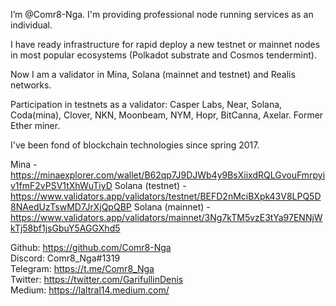 I’m @Comr8-Nga. I'm providing professional node running services as an individual.

I have ready infrastructure for rapid deploy a new testnet or mainnet nodes in most popular ecosystems (Polkadot substrate and Cosmos tendermint).

Now I am a validator in Mina, Solana (mainnet and testnet) and Realis networks.

Participation in testnets as a validator: Casper Labs, Near, Solana, Coda(mina), Clover, NKN, Moonbeam, NYM, Hopr, BitCanna, Axelar. Former Ether miner. 

I've been fond of blockchain technologies since spring 2017. 

Mina - https://minaexplorer.com/wallet/B62qp7J9DJWb4y9BsXiixdRQLGvouFmrpyiv1fmF2vPSV1tXhWuTiyD
Solana (testnet) - https://www.validators.app/validators/testnet/BEFD2nMciBXpk43V8LPQ5D8NAedUzTswMD7JrXjQpQBP
Solana (mainnet) - https://www.validators.app/validators/mainnet/3Ng7kTM5vzE3tYa97ENNjWkTj58bf1jsGbuY5AGGXhd5


Github: https://github.com/Comr8-Nga  
Discord: Comr8_Nga#1319  
Telegram: https://t.me/Comr8_Nga  
Twitter: https://twitter.com/GarifullinDenis  
Medium: https://laltral14.medium.com/  

<!---
Comr8-Nga/Comr8-Nga is a ✨ special ✨ repository because its `README.md` (this file) appears on your GitHub profile.
You can click the Preview link to take a look at your changes.
--->
